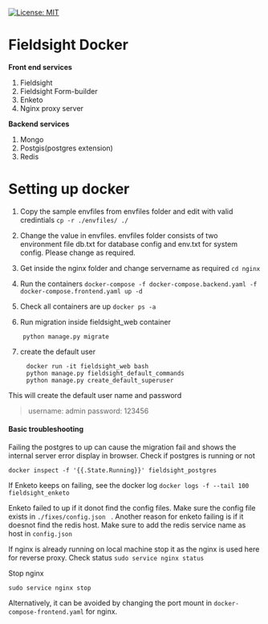 [![License: MIT](https://img.shields.io/badge/License-MIT-yellow.svg)](https://opensource.org/licenses/MIT)

Fieldsight Docker 
=======================


**Front end services**

 1. Fieldsight
 2. Fieldsight Form-builder
 3. Enketo 
 4. Nginx proxy server

**Backend services**

 1. Mongo
 2. Postgis(postgres extension)
 3. Redis

Setting up docker
==================

1. Copy the sample envfiles from envfiles folder and edit with valid credintials
	``` cp -r ./envfiles/ ./ ```

2. Change the value in envfiles. envfiles folder consists of two environment file db.txt for database config and env.txt for system config. Please change as required.

3. Get inside the nginx folder and change servername as required
   ``` cd nginx ```
   
4. Run the containers
   ``` docker-compose -f docker-compose.backend.yaml -f docker-compose.frontend.yaml up -d ```

5. Check all containers are up
   ``` docker ps -a ``` 
   
6. Run migration inside fieldsight_web container
  ``` docker run -it fieldsight_web bash 
      python manage.py migrate
  ```
7. create the default user
 ```
      docker run -it fieldsight_web bash 
      python manage.py fieldsight_default_commands
      python manage.py create_default_superuser
```
This will create the default user name and password

> username: admin
> password: 123456

#### Basic troubleshooting
Failing the postgres to up can cause the migration fail and shows the internal server error display in browser. Check if postgres is running or not

``` docker inspect -f '{{.State.Running}}' fieldsight_postgres ```

If Enketo keeps on failing, see the docker log
``` docker logs -f --tail 100 fieldsight_enketo ```

Enketo failed to up if it donot find the config files. Make sure the config file exists in ```./fixes/config.json ``` . Another reason for enketo failing is if it doesnot find the redis host. Make sure to add the redis service name as host in ```config.json```

If nginx is already running on local machine stop it as the nginx is used here for reverse proxy. Check status
``` sudo service nginx status ```

Stop nginx 

``` sudo service nginx stop ```

Alternatively, it can be avoided by changing the port mount in ``` docker-compose-frontend.yaml ``` for nginx.








